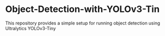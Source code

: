 # Object-Detection-with-YOLOv3-Tin
This repository provides a simple setup for running object detection using Ultralytics YOLOv3-Tiny
